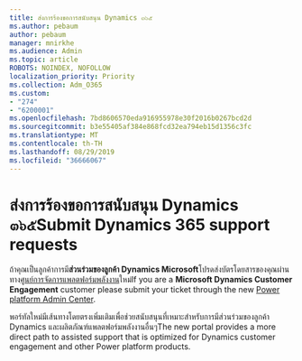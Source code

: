 ```yaml
---
title: ส่งการร้องขอการสนับสนุน Dynamics ๓๖๕
ms.author: pebaum
author: pebaum
manager: mnirkhe
ms.audience: Admin
ms.topic: article
ROBOTS: NOINDEX, NOFOLLOW
localization_priority: Priority
ms.collection: Adm_O365
ms.custom:
- "274"
- "6200001"
ms.openlocfilehash: 7bd8606570eda916955978e30f2016b0267bcd2d
ms.sourcegitcommit: b3e55405af384e868fcd32ea794eb15d1356c3fc
ms.translationtype: MT
ms.contentlocale: th-TH
ms.lasthandoff: 08/29/2019
ms.locfileid: "36666067"
---
```

# <a name="submit-dynamics-365-support-requests"></a><span data-ttu-id="65724-102">ส่งการร้องขอการสนับสนุน Dynamics ๓๖๕</span><span class="sxs-lookup"><span data-stu-id="65724-102">Submit Dynamics 365 support requests</span></span>

<span data-ttu-id="65724-103">ถ้าคุณเป็นลูกค้าการมี**ส่วนร่วมของลูกค้า Dynamics Microsoft**โปรดส่งบัตรโดยสารของคุณผ่านทาง[ศูนย์การจัดการแพลตฟอร์มพลังงาน](https://admin.powerplatform.microsoft.com/?ref=officemodern)ใหม่</span><span class="sxs-lookup"><span data-stu-id="65724-103">If you are a **Microsoft Dynamics Customer Engagement** customer please submit your ticket through the new [Power platform Admin Center](https://admin.powerplatform.microsoft.com/?ref=officemodern).</span></span>
  
<span data-ttu-id="65724-104">พอร์ทัลใหม่มีเส้นทางโดยตรงเพิ่มเติมเพื่อช่วยสนับสนุนที่เหมาะสำหรับการมีส่วนร่วมของลูกค้า Dynamics และผลิตภัณฑ์แพลตฟอร์มพลังงานอื่นๆ</span><span class="sxs-lookup"><span data-stu-id="65724-104">The new portal provides a more direct path to assisted support that is optimized for Dynamics customer engagement and other Power platform products.</span></span>
  